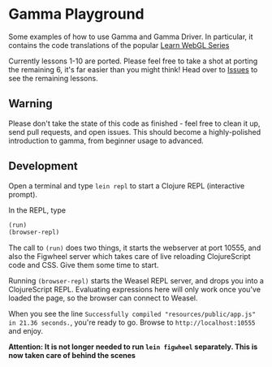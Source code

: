 # Gamma Playground

Some examples of how to use Gamma and Gamma Driver. In particular, it contains the code translations of the popular [Learn WebGL Series](http://learningwebgl.com/blog/?page_id=1217)

Currently lessons 1-10 are ported. Please feel free to take a shot at porting the remaining 6, it's far easier than you might think! Head over to [Issues](https://github.com/sgrove/gamma-playground/issues) to see the remaining lessons.

## Warning
Please don't take the state of this code as finished - feel free to clean it up, send pull requests, and open issues. This should become a highly-polished introduction to gamma, from beginner usage to advanced.

## Development

Open a terminal and type `lein repl` to start a Clojure REPL
(interactive prompt).

In the REPL, type

```clojure
(run)
(browser-repl)
```

The call to `(run)` does two things, it starts the webserver at port
10555, and also the Figwheel server which takes care of live reloading
ClojureScript code and CSS. Give them some time to start.

Running `(browser-repl)` starts the Weasel REPL server, and drops you
into a ClojureScript REPL. Evaluating expressions here will only work
once you've loaded the page, so the browser can connect to Weasel.

When you see the line `Successfully compiled "resources/public/app.js"
in 21.36 seconds.`, you're ready to go. Browse to
`http://localhost:10555` and enjoy.

**Attention: It is not longer needed to run `lein figwheel`
  separately. This is now taken care of behind the scenes**
